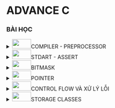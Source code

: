  # ADVANCE C
 
### BÀI HỌC 
<details>
<summary><img src="https://cdn.jsdelivr.net/gh/Readme-Workflows/Readme-Icons@main/icons/octicons/Release.svg" width="50" height="25">COMPILER - PREPROCESSOR</summary>

 **<img src="https://cdn.jsdelivr.net/gh/Readme-Workflows/Readme-Icons@main/icons/octicons/Wiki.svg" 
     width="50" 
     height="25" 
     style="filter: invert(24%) sepia(73%) saturate(1446%) hue-rotate(212deg) brightness(98%) contrast(94%);">Quy trình biên dịch**

_Tiền xử lý : loại bỏ các comment , xử lý include ,define , tạo file.i (intermediate)_
>gcc -E main.c -o main.i
    
 _Biên dịch : chuyển file.i sang file.s (assembly),phân tích cú pháp, kiểm tra lỗi_
>gcc -S main.i -O main.s.
    
 _Hợp ngữ :chuyển file.s sang file.o(mã máy)_
> gcc -c main.s -O main.o

_Liên kết : tạo file thực thi bằng cách kết hợp các file.o_
>gcc main.o -o main

- **<img src="https://cdn.jsdelivr.net/gh/Readme-Workflows/Readme-Icons@main/icons/octicons/Wiki.svg" 
     width="50" 
     height="25" 
     style="filter: invert(24%) sepia(73%) saturate(1446%) hue-rotate(212deg) brightness(98%) contrast(94%);">the preprocess** : chỉ thực hiện thay thế các macro chứ không thực hiện tính toán 
_include_
*define*
- Macro :
 *ifdef*
 *ifndef*
 *endif*
 
*<img src="https://cdn.jsdelivr.net/gh/Readme-Workflows/Readme-Icons@main/icons/octicons/RequestedChanges.svg" 
     width="50" 
     height="25" 
     style="filter: invert(76%) sepia(87%) saturate(461%) hue-rotate(139deg) brightness(104%) contrast(97%);">ví dụ 1 :ví dụ 1: viết 1 chương trình sử dụng define định nghĩa hàm nhân 2 giá trị với nhau với a=5+1; và b=6*
```c
#include<stdio.h>
#define mul(x,y) ((x)*(y))
int main()
{
     int a=5+1;
     int b=6;
     int KQ = mul(a,b)
     printf("kết quả nhân 2 giá trị :%d\n",KQ);
     return 0;
}
```
***<img src="https://cdn.jsdelivr.net/gh/Readme-Workflows/Readme-Icons@main/icons/octicons/Comment.svg" 
     width="50" 
     height="25" 
     style="filter: invert(41%) sepia(67%) saturate(463%) hue-rotate(72deg) brightness(97%) contrast(94%);">Ý nghĩa :học cách sử dụng define và lưu ý khi sử dụng 2 giá trị thì tối ưu hóa chúng bằng dấu ngoặc đơn từng giá trị tránh việc ưu tiên toán tử làm sai kết quả***

*<img src="https://cdn.jsdelivr.net/gh/Readme-Workflows/Readme-Icons@main/icons/octicons/RequestedChanges.svg" 
     width="50" 
     height="25" 
     style="filter: invert(76%) sepia(87%) saturate(461%) hue-rotate(139deg) brightness(104%) contrast(97%);">ví dụ: hãy viết 1 chương trình sử dụng #ifndef và giải thích tại sao sử dụng ?*
```c
#ifndef MY_HEADER_H  
#define MY_HEADER_H
#include <stdio.h>
void H(){
     printf("HELLO");
}
#endif
```
***<img src="https://cdn.jsdelivr.net/gh/Readme-Workflows/Readme-Icons@main/icons/octicons/Comment.svg" 
     width="50" 
     height="25" 
     style="filter: invert(41%) sepia(67%) saturate(463%) hue-rotate(72deg) brightness(97%) contrast(94%);">ý nghĩa: học cách sử dụng ifndef : kiểm tra file.h đã được định nghĩa hay chưa ? nếu đã được định nghĩa thì không run đoạn chương trình phía dưới , nếu chưa định nghĩa thì run bình thường , phương pháp này có thể sử dụng để tránh trùng lặp hàm thư viện hoặc là việc định nghĩa file.h quá 1 lần***

**<img src="https://cdn.jsdelivr.net/gh/Readme-Workflows/Readme-Icons@main/icons/octicons/Wiki.svg" 
     width="50" 
     height="25" 
     style="filter: invert(24%) sepia(73%) saturate(1446%) hue-rotate(212deg) brightness(98%) contrast(94%);">Toán tử tiền xử lý**
- Toán tử tiếp tục "\\" : toán tử này cho phép bạn viết tiếp macro cho nhiều dòng 
_<img src="https://cdn.jsdelivr.net/gh/Readme-Workflows/Readme-Icons@main/icons/octicons/RequestedChanges.svg" 
     width="50" 
     height="25" 
     style="filter: invert(76%) sepia(87%) saturate(461%) hue-rotate(139deg) brightness(104%) contrast(97%);">ví dụ_
```c
#define macro_R(a , b)\
printf("giá trị a=%d",a);\
printf("chia 2 giá trị=%f",a/b);\
while(0)\
```
- Toán tử stringize "#":toán tử này cho phép chuyển đổi các tham số thành chuỗi 
_ví dụ_
```c
#define in(x) printf(#x "= %d",x); // #x đã chuyển thành chuỗi dù nằm ngoài nháy kép
int a =6;
in(a);
```
>kết quả : a=6

- Toán tử token pasting "##" : toán tử nối 2 token lại với nhau 
_ví dụ_
```c
#define ME (X,Y) X##Y

int ME (HELLO,WORD) =5;
```
>KẾT QUẢ : HELLOWORD =5;

***<img src="https://cdn.jsdelivr.net/gh/Readme-Workflows/Readme-Icons@main/icons/octicons/Discussions.svg" 
     width="50" 
     height="25" 
     style="filter: invert(20%) sepia(80%) saturate(500%) hue-rotate(30deg) brightness(80%) contrast(60%);">Câu hỏi :Sự khác biệt giữa #include <file.h> và #include "file.h" là gì ?***
_#include <file.h> chỉ định tiền xử lý tìm kiếm file trong thư mục include của hệ thống_
_#include "file.h" chỉ định tiền xử lý tìm kiếm trong file thư mục hiện tại trước, nếu không tìm thấy mới tìm trong hệ thống_

</details>


<details>
<summary><img src="https://cdn.jsdelivr.net/gh/Readme-Workflows/Readme-Icons@main/icons/octicons/Release.svg" width="50" height="25">STDART - ASSERT</summary>

 STDART - ASSERT
- STDART là một thư viện có các hàm điển hình như printf và scanf
 **<img src="https://cdn.jsdelivr.net/gh/Readme-Workflows/Readme-Icons@main/icons/octicons/Wiki.svg" 
     width="50" 
     height="25" 
     style="filter: invert(24%) sepia(73%) saturate(1446%) hue-rotate(212deg) brightness(98%) contrast(94%);">cơ chế** 

| tên hàm      | giải thích       
|-------------|-------------|
| va_list   | tạo biến   | 
| va_start   | khởi tạo liên kết với va_list với các tham số cố định : va_start(ap , format);   |
|va_arg|truy vấn tham số , phải chỉ định kiểu dữ liệu|
|va_end| dọn dẹp, giải phóng tài nguyên| 

*<img src="https://cdn.jsdelivr.net/gh/Readme-Workflows/Readme-Icons@main/icons/octicons/RequestedChanges.svg" 
     width="50" 
     height="25" 
     style="filter: invert(76%) sepia(87%) saturate(461%) hue-rotate(139deg) brightness(104%) contrast(97%);">ví dụ: viết hàm tính tổng cho số nguyên*
```c
#include<stdio.h>
#include<stdarg.h>
int tong(int dem,...){
     int total=0;
     va_list ap;
     va_start (ap,dem);
     for( int i=0;i<=dem;i++){
          total+=va_arg(ap,int);
     }
     va_end(ap);
     return total;
}
int main(){
     printf("tổng các số sau %d\n",tong(5,6,4));
     return 0;
}
```
-**<img src="https://cdn.jsdelivr.net/gh/Readme-Workflows/Readme-Icons@main/icons/octicons/Wiki.svg" 
     width="50" 
     height="25" 
     style="filter: invert(24%) sepia(73%) saturate(1446%) hue-rotate(212deg) brightness(98%) contrast(94%);">Assert**
- Dùng để kiểm tra điều kiện phải xảy ra trong quá trình run , nếu đúng điều kiện thì chương trình tiếp tục run , nếu sai thì chương trình sẽ :
  - In ra thông báo lỗi chi tiết (tên file , số dòng , biểu thức)
  - Gọi hàm abort() để KẾT THÚC chương trình 
_<img src="https://cdn.jsdelivr.net/gh/Readme-Workflows/Readme-Icons@main/icons/octicons/RequestedChanges.svg" 
     width="50" 
     height="25" 
     style="filter: invert(76%) sepia(87%) saturate(461%) hue-rotate(139deg) brightness(104%) contrast(97%);">ví dụ:viết 1 chương trình sử dụng assert_
```c
#include<assert.h>
void chia(int a , int b){
     assert(b!=0); // vì b là mẫu nên phải khác 0
     printf("%d\n",a/b);
}
```
_**<img src="https://cdn.jsdelivr.net/gh/Readme-Workflows/Readme-Icons@main/icons/octicons/Repository.svg" 
     width="50" 
     height="25" 
     style="filter: invert(12%) sepia(92%) saturate(6282%) hue-rotate(12deg) brightness(101%) contrast(117%);">Nguyên tắc vàng** để sử dụng assert: chỉ dùng để kiểm tra điều kiện tuyệt đối : tuyệt đối không bao giờ vi phạm hoặc tuyệt đối sẽ phải xuất hiện_
**<img src="https://cdn.jsdelivr.net/gh/Readme-Workflows/Readme-Icons@main/icons/octicons/Comment.svg" 
     width="50" 
     height="25" 
     style="filter: invert(41%) sepia(67%) saturate(463%) hue-rotate(72deg) brightness(97%) contrast(94%);">lưu ý: nếu chúng ta bổ sung hàm "#define:NDEBUG" thì tất cả các assert sẽ bị tắt , tuy nhiên phải define NDEBUG TRƯỚC khai báo thư viện _assert.h_**
</details>


<details>
<summary><img src="https://cdn.jsdelivr.net/gh/Readme-Workflows/Readme-Icons@main/icons/octicons/Release.svg" width="50" height="25">BITMASK </summary>
 BITMASK 
 **<img src="https://cdn.jsdelivr.net/gh/Readme-Workflows/Readme-Icons@main/icons/octicons/Wiki.svg" 
     width="50" 
     height="25" 
     style="filter: invert(24%) sepia(73%) saturate(1446%) hue-rotate(212deg) brightness(98%) contrast(94%);">Bitwise operators**

 | Toán tử      | ý nghĩa       | ứng dụng       |
|-------------|-------------|-------------|
| &   | AND   | check bit và clear bit   |
|    | OR   | set bit   |
|~|NOT|toggle bit |
|<<|dịch trái   |nhân 2^n|
|>>|dịch phải |chia 2^n|

- bitmask là kĩ thuật sử dụng các biến riêng lẻ để biểu thị cho một trạng thái : 1 - bật , 0 - tắt
**<img src="https://cdn.jsdelivr.net/gh/Readme-Workflows/Readme-Icons@main/icons/octicons/Wiki.svg" 
     width="50" 
     height="25" 
     style="filter: invert(24%) sepia(73%) saturate(1446%) hue-rotate(212deg) brightness(98%) contrast(94%);">Các phép toán bitmask** 

| PHÉP TOÁN      | PHƯƠNG HƯỚNG HOẠT ĐỘNG       | 
|-------------|-------------|
| set bit  | sử dụng toán tử OR  | 
| clear bit   |sử dụng toán tử đảo ~ và AND (lưu ý đảo xảy ra trước and)   | 
|toggle bit|sử dụng toán tử ^|
|check bit|sử dụng toán tử AND "&"|

_<img src="https://cdn.jsdelivr.net/gh/Readme-Workflows/Readme-Icons@main/icons/octicons/RequestedChanges.svg" 
     width="50" 
     height="25" 
     style="filter: invert(76%) sepia(87%) saturate(461%) hue-rotate(139deg) brightness(104%) contrast(97%);">ví dụ: Hãy xây dựng hệ thống quản lý quyền truy cập của người dùng bằng cách sử dụng kỹ thuật bitmask. Mỗi quyền sẽ được biểu diễn bằng một bit trong số nguyên. Hệ thống phải hỗ trợ các thao tác sau:**thêm quyền , xóa quyền , kiểm tra quyền , hiển thị quyền**_
_gợi ý : ta cần định nghĩa 4 quyền bằng một bit trong số nguyên thêm quyền ta sử dụng toán set bit , xóa quyền ta sử dụng clear bit , kiểm tra quyền ta sử dụng check bit và hiển thị quyền đã có thì ta dựa trên check bit và xuất ra quyền đã có ở check bit_
```c
>#include <stdio.h>
#include <stdint.h>
#define READ  (1 << 0)
#define WRITE  (1 << 1)
#define SPEAK  (1 << 2)
#define LISTEN  (1 << 3)
 void add_per(uint32_t *per,uint32_t perm){
     *per |=perm;
 }
void clear_per(uint32_t *per,uint32_t perm){
     *per &=~perm;
 }
void check_per(uint32_t *per,uint32_t perm){
     return (per &perm)=perm;
 }
void display_per(uint32_t per);{
     printf("Quyền hiện có ");
     if(check_per(per, READ)) printf("READ");
     if(check_per(per, WRITE)) printf("WRITE");
     if(check_per(per, SPEAK)) printf("SPEAK");
     if(check_per(per, LISTEN)) printf("LISTEN");
     printf("\n");
}
int main(){
     uint32_t user_permission=0;
     add_per(&user_permission,READ | SPEAK);
     display_per(user_permission);
     clear_per(&user_permission, SPEAK)
     display_per(user_permission);
}
```
**<img src="https://cdn.jsdelivr.net/gh/Readme-Workflows/Readme-Icons@main/icons/octicons/Wiki.svg" 
     width="50" 
     height="25" 
     style="filter: invert(24%) sepia(73%) saturate(1446%) hue-rotate(212deg) brightness(98%) contrast(94%);">KĨ THUẬT BITMASK ĐỘNG**
- Bitmask động cho phép tạo mặt nạ bit theo vị trí linh hoạt bất kì .Đây là kĩ thuật THUỘC LÒNG
```c
#define BIT_MASK(start ,end) ((~0U<< (start))&(~0U>>(31-(end))))
```
>"~0U" : tạo 32 bit toàn là 1 (0xFFFFFFFF)
"<< (start)" : xóa các bit từ 0- start -1
 ">>(31 -end)" : xóa các bit từ end+1 đến 31
AND 2 kết quả : giữ lại bit từ start đến end

_ví dụ_
```c
BIT_MASK(2,4);
//kết quả sẽ bằng :0b011100 giữ lại số 1 tại vị trí từ 2-4
```
_<img src="https://cdn.jsdelivr.net/gh/Readme-Workflows/Readme-Icons@main/icons/octicons/RequestedChanges.svg" 
     width="50" 
     height="25" 
     style="filter: invert(76%) sepia(87%) saturate(461%) hue-rotate(139deg) brightness(104%) contrast(97%);">ví dụ : hệ thống quản lý GPIO động_
_YÊU CẦU : điều khiển 32 GPIO , SET CLEAR nhiều chân cùng lúc , toggle dải chân bất kì_
```c
typedef struct {
    volatile uint32_t *port ;
} GPIO_typeDef;
void gpio_set(GPIO_typeDef *gpio, int start , int end){
    uint32_t mask = BIT_MASK(start ,end)
    *gpio->port |=mask;
}
```
**<img src="https://cdn.jsdelivr.net/gh/Readme-Workflows/Readme-Icons@main/icons/octicons/Wiki.svg" 
     width="50" 
     height="25" 
     style="filter: invert(24%) sepia(73%) saturate(1446%) hue-rotate(212deg) brightness(98%) contrast(94%);">BIT FIELDS**
- Là 1 kĩ thuật giúp tiết kiêm bộ nhớ 
_cú pháp_
```c
struct hall{
    int tem :5;
    float hum :3;
}
```
>tổng là 8 bit thay vì nếu không khai báo số lượng bit thì sẽ là 16 bit chia đều cho 2 biến 

<details>
<summary><img src="https://cdn.jsdelivr.net/gh/Readme-Workflows/Readme-Icons@main/icons/octicons/Discussions.svg" 
     width="50" 
     height="25" 
     style="filter: invert(20%) sepia(80%) saturate(500%) hue-rotate(30deg) brightness(80%) contrast(60%);">Phân tích mã nguồn slide 14</summary>

**BÀI TẬP: Phân tích mã nguồn sau (slide 14 HALA)**
```c
#include <stdio.h>
#include <stdint.h>
#define COLOR_RED 0	
#define COLOR_BLUE 1
#define COLOR_BLACK 2
#define COLOR_WHITE 3
#define POWER_100HP 0
#define POWER_150HP 1
#define POWER_200HP 2
#define ENGINE_1_5L 0
#define ENGINE_2_0L 1
```
_định nghĩa màu , công suất , động cơ bằng define_
```c
typedef uint8_t CarColor;
typedef uint8_t CarPower;
typedef uint8_t CarEngine;
```
_sử dụng typedef uint8_t để định nghĩa các biến , nguyên nhân sử dụng typedef để dễ dàng thay đổi kiểu dữ liệu trong tương lai , nếu cần thay đổi kiểu dữ liệu uint8_t sang kiểu khác , chỉ cần sửa nơi định nghĩa typedef là được_

```c
#define SUNROOF_MASK 1 << 0     // 0001
#define PREMIUM_AUDIO_MASK 1 << 1 // 0010
#define SPORTS_PACKAGE_MASK 1 << 2 // 0100
// Thêm các bit masks khác tùy thuộc vào tùy chọn
```
_sử dụng Macro define để định nghĩa bit cho các biến_
```c
typedef struct {
    uint8_t additionalOptions : 3; // 3 bits cho các tùy chọn bổ sung
    CarColor color : 2;
    CarPower power : 2;
    CarEngine engine : 1;
    } CarOptions;
```
_mục đích sử dụng struct là tạo kiểu dữ liệu tùy chỉnh_
_carColor là lưu trữ màu với 2 bit ( phạm vi lưu trữ là 4 màu : 0-3(2^2-1)) đã được định nghĩa ở trên_
_carPower, carEngine cũng tương tự vậy_
```c
void configureCar(CarOptions *car, CarColor color, CarPower power, CarEngine engine, uint8_t options) {
    car->color = color;
    car->power = power;
    car->engine = engine;
    car->additionalOptions = options;
}
```
_hàm này để gán các giá trị màu , công suất, động cơ , gán các tùy chọn bổ sung_
_riêng đối với biến car thì sử dụng con trỏ để lấy giá trị gốc nếu có thay đổi thì thay đổi từ giá trị gốc chứ không phải giá trị sao chép_
```c
void setOption(CarOptions *car, uint8_t optionMask) {
    car->additionalOptions |= optionMask;
}
```
_sử dụng thêm chức năng bằng lệnh OR giống các phép toán trong bitmask_
```c
void unsetOption(CarOptions *car, uint8_t optionMask) {
    car->additionalOptions &= ~optionMask;
}
```
_sử dụng xóa chức năng bằng lệnh đảo ~ và AND trong bitmask_
```c
void displayCarOptions(const CarOptions car) {
    const char *colors[] = {"Red", "Blue", "Black", "White"};
    const char *powers[] = {"100HP", "150HP", "200HP"};
    const char *engines[] = {"1.5L", "2.0L"};

    printf("Car Configuration: \n");
    printf("Color: %s\n", colors[car.color]);
    printf("Power: %s\n", powers[car.power]);
    printf("Engine: %s\n", engines[car.engine]);
    printf("Sunroof: %s\n", (car.additionalOptions & SUNROOF_MASK) ? "Yes" : "No");
    printf("Premium Audio: %s\n", (car.additionalOptions & PREMIUM_AUDIO_MASK) ? "Yes" : "No");
    printf("Sports Package: %s\n", (car.additionalOptions & SPORTS_PACKAGE_MASK) ? "Yes" : "No");}
```
_hàm này dùng để hiển thị những giá trị đã setup trước đó : màu , công suất , động cơ ... , có cả hiển thị thêm tùy chọn chức năng_
```c
int main() {
    CarOptions myCar;_
    configureCar(&myCar, COLOR_BLACK, POWER_150HP, ENGINE_2_0L, 0); 
```	
 _đặt tên cho struct và cấu hình cho car theo các biến đã khai báo của hàm configureCar_

```c
    setOption(&myCar, SUNROOF_MASK);
    setOption(&myCar, PREMIUM_AUDIO_MASK);
_ set thêm 2 chức năng là sunroof và audio_
>displayCarOptions(myCar);
```
_hiển thị chức năng đã set_
```c
   unsetOption(&myCar, PREMIUM_AUDIO_MASK); 
    displayCarOptions(myCar);
```
_clear chức năng audio vừa set và hiển thị_
```c
    printf("size of my car: %d\n", sizeof(CarOptions));
```
_in ra kích cỡ của mycar dựa trên sizeof()_
```c
    return 0;
}
```
</details>

</details>

<details>
<summary><img src="https://cdn.jsdelivr.net/gh/Readme-Workflows/Readme-Icons@main/icons/octicons/Release.svg" width="50" height="25">POINTER</summary>

 <img src="https://cdn.jsdelivr.net/gh/Readme-Workflows/Readme-Icons@main/icons/octicons/Wiki.svg" 
     width="50" 
     height="25" 
     style="filter: invert(24%) sepia(73%) saturate(1446%) hue-rotate(212deg) brightness(98%) contrast(94%);"> POINTER 
 - Con trỏ là một biến dùng để lưu địa chỉ của biến khác , nghĩa là biến thông thường chứa giá trị thì con trỏ chứa địa chỉ bộ nhớ (nơi mà giá trị được lưu trữ )  
 __Khai báo con trỏ__
 >kieu_du_lieu *ten_con_tro;
 
 *<img src="https://cdn.jsdelivr.net/gh/Readme-Workflows/Readme-Icons@main/icons/octicons/RequestedChanges.svg" 
     width="50" 
     height="25" 
     style="filter: invert(76%) sepia(87%) saturate(461%) hue-rotate(139deg) brightness(104%) contrast(97%);">ví dụ :*
 ```c
 int *ptr;
 int *a;
 ```
 **Kiểu dữ liệu con trỏ cũng thể hiện kiểu dữ liệu mà biến nó trỏ đến theo nguyên tắc đồng kiểu dữ liệu**

 **Gán địa chỉ cho con trỏ**
 - Mỗi biến đều có 1 giá trị và 1 địa chỉ , để truy cập địa chỉ biến trong C ta sử dụng toán tử ***&***
 _ví dụ:_
 ```c
 int so =5;
 int *contro;
 contro = & so;
 ```
 >bây giờ kết quả là biến _contro_ đang nắm giữ địa chỉ của biến _so_

 **Truy xuất giá trị thông qua con trỏ**
- Khác với truy cập địa chỉ con trỏ sử dụng toán tử __&__ thì truy xuất giá trị sử dụng toán tử __*__ (được gọi là tham trị).
 __*__ ***:toán tử này truy xuất giá trị của địa chỉ mà con trỏ đang trỏ đến*** 
*<img src="https://cdn.jsdelivr.net/gh/Readme-Workflows/Readme-Icons@main/icons/octicons/RequestedChanges.svg" 
     width="50" 
     height="25" 
     style="filter: invert(76%) sepia(87%) saturate(461%) hue-rotate(139deg) brightness(104%) contrast(97%);">ví dụ:*
```c
int number =4;
int *ptr =&number;
printf("giá trị của number=%d",number);
printf("địa chỉ của number=%d",&number);
printf("giá trị của ptr=%d",ptr); 
//giá trị của ptr là địa chỉ của number
printf("giá trị của con trỏ ptr(giá trị tại địa chỉ mà ptr trỏ đến)=%d",*ptr);
```
**<img src="https://cdn.jsdelivr.net/gh/Readme-Workflows/Readme-Icons@main/icons/octicons/Repository.svg" 
     width="50" 
     height="25" 
     style="filter: invert(12%) sepia(92%) saturate(6282%) hue-rotate(12deg) brightness(101%) contrast(117%);">Sau đây là bảng tổng kết nội dung**
| Đặc điểm      | Khai báo con trỏ       | Gán địa chỉ con trỏ       | Truy xuất con trỏ |
|-------------|-------------|-------------|--------|
| Cú pháp   | Kieu_du_lieu *Ten_con_tro   | Ten_con_tro =&Ten_bien   | *Ten_con_tro       |
| Mục đích  | Khai báo một biến đặc biệt có khả năng lưu trữ địa chỉ biến khác   | lập mối quan hệ : gán địa chỉ của 1 biến vào con trỏ     | Truy cập giá trị tại địa chỉ mà con trỏ đang trỏ đến        |
|Gía trị trả về | Không có | địa chỉ bộ nhớ | giá trị tại địa chỉ bộ nhớ 
 
**<img src="https://cdn.jsdelivr.net/gh/Readme-Workflows/Readme-Icons@main/icons/octicons/Wiki.svg" 
     width="50" 
     height="25" 
     style="filter: invert(24%) sepia(73%) saturate(1446%) hue-rotate(212deg) brightness(98%) contrast(94%);"> Kích thước con trỏ**
_<img src="https://cdn.jsdelivr.net/gh/Readme-Workflows/Readme-Icons@main/icons/octicons/RequestedChanges.svg" 
     width="50" 
     height="25" 
     style="filter: invert(76%) sepia(87%) saturate(461%) hue-rotate(139deg) brightness(104%) contrast(97%);">ví dụ_:
```c
char *out;
float *put;
int *ar;
```
*<img src="https://cdn.jsdelivr.net/gh/Readme-Workflows/Readme-Icons@main/icons/octicons/Discussions.svg" 
     width="50" 
     height="25" 
     style="filter: invert(20%) sepia(80%) saturate(500%) hue-rotate(30deg) brightness(80%) contrast(60%);">Câu hỏi :Kích thước các con trỏ trên có giống nhau không?*
>Tất cả các con trỏ đều có cùng 1 kích thước , KHÔNG PHỤ THUỘC VÀO KIỂU DỮ LIỆU MÀ CHÚNG TRỎ ĐẾN MÀ PHỤ THUỘC VÀO KIẾN TRÚC HỆ THỐNG (STM32, ESP32...)

*Nguyên nhân :con trỏ lưu trữ địa chỉ mà địa chỉ bộ nhớ trên 1 hệ thống có kích thước cố định (hệ thống 64 bit :8 byte ...)*
___Hiểu lầm : Nhiều người hiểu rằng (*int) lớn hơn (*char) .Điều này hoàn toàn sai : con trỏ lưu trữ địa chỉ nên kích thước của nó hoàn toàn không liên quan đến___
 
 **<img src="https://cdn.jsdelivr.net/gh/Readme-Workflows/Readme-Icons@main/icons/octicons/Wiki.svg" 
     width="50" 
     height="25" 
     style="filter: invert(24%) sepia(73%) saturate(1446%) hue-rotate(212deg) brightness(98%) contrast(94%);">Con trỏ void**
 - Định nghĩa : void pointer là một loại con trỏ có thể trỏ đến dữ liệu của bất kì kiểu nào 
 _<img src="https://cdn.jsdelivr.net/gh/Readme-Workflows/Readme-Icons@main/icons/octicons/RequestedChanges.svg" 
     width="50" 
     height="25" 
     style="filter: invert(76%) sepia(87%) saturate(461%) hue-rotate(139deg) brightness(104%) contrast(97%);">ví dụ_
 ```c
 void *ptr;
 ```
> Con trỏ void không liên kết bất kì kiểu dữ liệu cụ thể nào , do đó nó có thể giữ địa chỉ của bất kì kiểu dữ liệu nào 
 
_ví dụ_
```c
#include<stdio.h>
int main(){
    int a=10;
    float b=11;
    void *ptr;// khai báo con trỏ void 
    // sử dụng con trỏ void trỏ đến kiểu int 
    ptr =&a;
    printf("Địa chỉ biến a :%p\n",ptr);
    // sử dụng con trỏ đến kiểu float
    ptr = &b;
     printf("Địa chỉ biến a :%p\n",ptr);
}
```
__Hạn chế của void pointer__
- Con trỏ void không thể truy cập trự tiếp giải tham chiếu bằng toán tử * (Nguyên nhân trình biên dịch không biết phải đọc bao nhiêu byte để thực hiện giải tham chiếu )
- Để truy cập giá trị , phải ép kiểu 
```c
void *ptr =&a;
int value =*(int*)ptr; 
// chúng ta phải ép kiểu (int*) , sử dụng tham chiếu * =*(int*)
```
***Sử dụng con trỏ void khi cần viết 1 hàm hoặc 1 cấu trúc có thể sẽ làm việc với nhiều kiểu dữ liệu , lưu ý luôn ghi nhớ kiểu dữ liệu gốc***

**<img src="https://cdn.jsdelivr.net/gh/Readme-Workflows/Readme-Icons@main/icons/octicons/Wiki.svg" 
     width="50" 
     height="25" 
     style="filter: invert(24%) sepia(73%) saturate(1446%) hue-rotate(212deg) brightness(98%) contrast(94%);">FUNCTION POINTER**
- Mỗi hàm đều sẽ tồn tại trong bộ nhớ tại một địa chỉ nhất định 
- Con trỏ hàm (Function pointer) là một biến đặc biệt dùng để lưu trữ địa chỉ của một hàm
__cú pháp và cách khai báo__
>kieu_tra_ve (*ten_con_tro)(ds_tham_so);

**chú ý : dấu ngoặc đơn (*ten_con_tro) là bắt buộc**
```c
int (*ptr)(int , int);
void (*gtr)(char*);
```
__Gán địa chỉ cho hàm__
- Sau khi khai báo chúng ta cần gán địa chỉ : có 2 cách gán địa chỉ
>cách 1:con_tro =&ten_ham;
>cách 2:contro =ten_ham ;

**<img src="https://cdn.jsdelivr.net/gh/Readme-Workflows/Readme-Icons@main/icons/octicons/Comment.svg" 
     width="50" 
     height="25" 
     style="filter: invert(41%) sepia(67%) saturate(463%) hue-rotate(72deg) brightness(97%) contrast(94%);">CẢ HAI CÁCH ĐỀU CHO KẾT QUẢ GIỐNG NHAU**
_<img src="https://cdn.jsdelivr.net/gh/Readme-Workflows/Readme-Icons@main/icons/octicons/RequestedChanges.svg" 
     width="50" 
     height="25" 
     style="filter: invert(76%) sepia(87%) saturate(461%) hue-rotate(139deg) brightness(104%) contrast(97%);">ví dụ_
```c
#include <stdio.h>
int sub (int a , int b){
    return a-b;
}
int main (){
    int (*op)(int int);
    op=&sub;
    printf("kết quả %d\n ",op(4,3));// đáp án =1
    op=sub;
    printf("kết quả %d\n ",op(4,3));// đáp án =1
}
```
**Gọi hàm thông qua con trỏ hàm**
>(*con_tro_ham)(doi_so): cách 1
(con_tro_ham)(doi_so) : cách 2

***<img src="https://cdn.jsdelivr.net/gh/Readme-Workflows/Readme-Icons@main/icons/octicons/Repository.svg" 
     width="50" 
     height="25" 
     style="filter: invert(12%) sepia(92%) saturate(6282%) hue-rotate(12deg) brightness(101%) contrast(117%);">Bảng tổng hợp con trỏ hàm***
| Khai báo con trỏ hàm     | Gán địa chỉ       | Gọi hàm thông qua con trỏ       |
|-------------|-------------|-------------|
|  kieu_tra_ve (*ten_con_tro)(ds_tham_so);  | con_tro =&ten_ham; hoặc contro =ten_ham ;   | (*con_tro_ham)(doi_so) hoặc (con_tro_ham)(doi_so)    |

**<img src="https://cdn.jsdelivr.net/gh/Readme-Workflows/Readme-Icons@main/icons/octicons/Wiki.svg" 
     width="50" 
     height="25" 
     style="filter: invert(24%) sepia(73%) saturate(1446%) hue-rotate(212deg) brightness(98%) contrast(94%);">POINTER NULL**
- Con trỏ null là con trỏ không trỏ đến bất kì địa chỉ hợp lệ nào 
```c
int *ptr = NULL;
```
***<img src="https://cdn.jsdelivr.net/gh/Readme-Workflows/Readme-Icons@main/icons/octicons/Discussions.svg" 
     width="50" 
     height="25" 
     style="filter: invert(20%) sepia(80%) saturate(500%) hue-rotate(30deg) brightness(80%) contrast(60%);">Tại sao lại sử dụng con trỏ NULL?***
- Phòng tránh truy cập vùng nhớ rác :con trỏ chưa khởi tạo chứa giá trị ngẫu nhiên , giá trị ngẫu nhiên này vô tình trỏ đến vùng nhớ nguy hiểm 
- Kiểm tra : dễ dàng phát hiện con trỏ chưa được gán giá trị hợp lệ 
_<img src="https://cdn.jsdelivr.net/gh/Readme-Workflows/Readme-Icons@main/icons/octicons/RequestedChanges.svg" 
     width="50" 
     height="25" 
     style="filter: invert(76%) sepia(87%) saturate(461%) hue-rotate(139deg) brightness(104%) contrast(97%);">ví dụ_
```c
#include <stdio.h>
int main (){
    int *ptr =NULL; // khởi tạo 1 con trỏ NULL
    if(ptr=NULL){
        printf("con trỏ chưa được khởi tạo\n");
    }
    int giatri=3;
    ptr=&giatri;
    return 0;
}
```
***<img src="https://cdn.jsdelivr.net/gh/Readme-Workflows/Readme-Icons@main/icons/octicons/Comment.svg" 
     width="50" 
     height="25" 
     style="filter: invert(41%) sepia(67%) saturate(463%) hue-rotate(72deg) brightness(97%) contrast(94%);">Lưu ý : đối với con trỏ NULL không thể tham trị con trỏ NULL***

**<img src="https://cdn.jsdelivr.net/gh/Readme-Workflows/Readme-Icons@main/icons/octicons/Wiki.svg" 
     width="50" 
     height="25" 
     style="filter: invert(24%) sepia(73%) saturate(1446%) hue-rotate(212deg) brightness(98%) contrast(94%);">POINTER TO POINTER**
_<img src="https://cdn.jsdelivr.net/gh/Readme-Workflows/Readme-Icons@main/icons/octicons/Discussions.svg" 
     width="50" 
     height="25" 
     style="filter: invert(20%) sepia(80%) saturate(500%) hue-rotate(30deg) brightness(80%) contrast(60%);">Tại sao cần đến con trỏ đến con trỏ?_
_Là khi bạn muốn thay đổi ĐỊA CHỈ mà một con trỏ đang trỏ đến từ bên trong con trỏ khác_
_<img src="https://cdn.jsdelivr.net/gh/Readme-Workflows/Readme-Icons@main/icons/octicons/RequestedChanges.svg" 
     width="50" 
     height="25" 
     style="filter: invert(76%) sepia(87%) saturate(461%) hue-rotate(139deg) brightness(104%) contrast(97%);">ví dụ_
```c
void change(int *ptr){
int value =20;
ptr=&value;   // giá trị ptr(địa chỉ biến a trong p) đang được gán là địa chỉ value
}
int main ()
{
    int a=10;
    int *p=&a;
    change(p);
    printf("%d",*p);//kết quả vẫn bằng 10
}
```
>value là biến toàn cục chỉ tồn tại trong phạm vi hàm => khi kết thúc hàm , địa chỉ value không còn hợp lệ 
>giải pháp : dùng con trỏ cấp 2 để thay đổi con trỏ gốc

**Khai báo**
```c
int **pptr;
```
_Minh họa_
_pptr có giá trị là địa chỉ của biến ptr_
_ptr có giá trị là địa chỉ biến value_
_value có giá trị là 20_
>nếu *pptr thì chỉ truy cập giá trị của biến ptr là địa chỉ biến value
nếu **pptr thì sẽ truy cập đến giá trị của value

_<img src="https://cdn.jsdelivr.net/gh/Readme-Workflows/Readme-Icons@main/icons/octicons/RequestedChanges.svg" 
     width="50" 
     height="25" 
     style="filter: invert(76%) sepia(87%) saturate(461%) hue-rotate(139deg) brightness(104%) contrast(97%);">ví dụ kinh điển:_
```c
#include <stdio.h>
void swap_pointer(int **a , int **b){
    //int **a(b) cho phép truy cập và sửa đổi địa chỉ mà ptr1 và ptr2 trỏ đến nghĩa là sửa đổi địa chỉ 0x1000 và 0x2000
    int *temp =*a;//a=&ptr1(giá trị của a là địa chỉ ptr1=0x3000), vậy *a =giá trị ptr1=0x1000(địa chỉ biến x)
    //temp=0x1000, vậy *temp =giá trị x =10;
    *a=*b;
    //b=&ptr2(0x4000) vậy *b=giá trị tại ptr2(0x2000)
    // a=0x2000; *a=20;
    *b=temp;//b=0x1000, vậy *b=10;
}
int main (){
    int x=10,y=20;
    int *ptr1=&x; // gán giá trị ptr1 là địa chỉ biến x
    //ví dụ: địa chỉ x =0x1000 , ptr1=0x1000 , địa chỉ ptr1=0x3000
    int *ptr2=&y; // gán giá trị ptr2 là địa chỉ biến y
    // ví dụ : địa chỉ y=0x2000 , ptr2=0x2000 , địa chỉ ptr2=0x4000
    printf("Trước swap:\n");
    printf("ptr1 → %d\n", *ptr1); // 10
    printf("ptr2 → %d\n", *ptr2); // 20
    swap_pointers(&ptr1, &ptr2);
    // truyền đại chỉ biến ptr1=0x3000, và ptr2=0x4000 
    // tại thời điểm này, không truyền giá trị của ptr1 và ptr2 vì chúng ta cần thay đổi địa chỉ 2 con trỏ 
    printf("Sau swap:\n");
    printf("ptr1 → %d\n", *ptr1); // 20
    printf("ptr2 → %d\n", *ptr2); // 10

    return 0;
}
```
| Bước       | code       | giải thích     |
|-------------|-------------|-------------|
| 1  | int *temp = *a;  | *a là giá trị tại 0x3000 (0x1000) → temp = 0x1000 (trỏ đến x)  |
| 2   | *a = *b;   | *b là giá trị tại 0x4000 (0x2000) → Gán *a = 0x2000 (ptr1 trỏ đến y)   |
|3|*b = temp;|temp = 0x1000 → Gán *b = 0x1000 (ptr2 trỏ đến x)|

**<img src="https://cdn.jsdelivr.net/gh/Readme-Workflows/Readme-Icons@main/icons/octicons/Wiki.svg" 
     width="50" 
     height="25" 
     style="filter: invert(24%) sepia(73%) saturate(1446%) hue-rotate(212deg) brightness(98%) contrast(94%);">CONST POINTER**
_Phân loại con trỏ hằng_

| Loại       | Thay đổi địa chỉ        | Thay đổi giá trị       | Khởi tạo bắt buộc |
|-------------|-------------|-------------|------|
| Con trỏ thường     |    :white_check_mark:| :white_check_mark:|:x:|
| Con trỏ hằng   |:white_check_mark:|:x:|:x:|
| Hằng con trỏ   | :x:  | :white_check_mark:  |:white_check_mark:|
|Hằng con trỏ đến hằng |:x:|:x:|:white_check_mark:|


**<img src="https://cdn.jsdelivr.net/gh/Readme-Workflows/Readme-Icons@main/icons/octicons/Wiki.svg" 
     width="50" 
     height="25" 
     style="filter: invert(24%) sepia(73%) saturate(1446%) hue-rotate(212deg) brightness(98%) contrast(94%);">Con trỏ hằng**
_Mục đích:cho phép trỏ đến vùng nhớ nhưng KHÔNG thay đổi giá trị_
_cú pháp_
>const kieu_du_lieu *bien_con_tro;

```c
const int *ptr;
```
_<img src="https://cdn.jsdelivr.net/gh/Readme-Workflows/Readme-Icons@main/icons/octicons/RequestedChanges.svg" 
     width="50" 
     height="25" 
     style="filter: invert(76%) sepia(87%) saturate(461%) hue-rotate(139deg) brightness(104%) contrast(97%);">ví dụ_
```c
int main(){
    int value =10;
    const int *ptr =&value;
    *ptr=30;// LỖI: không thể thay đổi được giá trị của ptr
    value =30;// Hợp lệ vì chúng ta thay đổi trực tiếp trên biến value không thông qua con trỏ
    ptr=&new;// Hợp lệ vì thay đổi địa chỉ 
}
```
_Bài học : dùng khi cần đảm bảo tính toàn vẹn của giá trị_
**<img src="https://cdn.jsdelivr.net/gh/Readme-Workflows/Readme-Icons@main/icons/octicons/Wiki.svg" 
     width="50" 
     height="25" 
     style="filter: invert(24%) sepia(73%) saturate(1446%) hue-rotate(212deg) brightness(98%) contrast(94%);">Hằng con trỏ**
_Mục đích : cố định địa chỉ nhưng cho phép thay đổi giá trị_
>kieu_du_lieu *const bien_con tro =&ten_bien ;

***Lưu ý : phải khởi tạo ngay khi khai báo***

```c
int *const ptr=&near;
```
_<img src="https://cdn.jsdelivr.net/gh/Readme-Workflows/Readme-Icons@main/icons/octicons/RequestedChanges.svg" 
     width="50" 
     height="25" 
     style="filter: invert(76%) sepia(87%) saturate(461%) hue-rotate(139deg) brightness(104%) contrast(97%);">ví dụ_
```c
int main(){
    int x=5 , y=10;
    int *const ptr =&x
    *ptr =7; // Hợp lệ : thay đổi được giá trị 
    ptr=&y; // Lỗi : không thể thay đổi giá trị 
    return 0;
}
```
**<img src="https://cdn.jsdelivr.net/gh/Readme-Workflows/Readme-Icons@main/icons/octicons/Wiki.svg" 
     width="50" 
     height="25" 
     style="filter: invert(24%) sepia(73%) saturate(1446%) hue-rotate(212deg) brightness(98%) contrast(94%);">Hằng con trỏ đến hằng**
_cú pháp_
>const kieu_du_lieu *const ten_con_tro =&ten_bien;

_Đặc điểm riêng: Không thay đổi được địa chỉ và cả giá trị_
**Kĩ thuật và thủ thuật**
_Quy tắc phân biệt_
__Đọc từ phải sang trái__
```c
const int *p1;
int const *p2;
int *const p3;
```
>int *p1 : con trỏ đến hằng (const)
const p3 hằng đến con trỏ (*p3)

> hằng là không đổi 
bên trái là địa chỉ - bên phải là giá trị // từ vỏ hộp(địa chỉ) vào trong hộp(giá trị) 
chữ hằng nằm bên nào thì bên đó không đổi , còn lại là đổi được 
</details>

<details>
<summary><img src="https://cdn.jsdelivr.net/gh/Readme-Workflows/Readme-Icons@main/icons/octicons/Release.svg" width="50" height="25">CONTROL FLOW VÀ XỬ LÝ LỖI</summary>

**CONTROL FLOW VÀ XỬ LÝ LỖI**
_Tổng quan về Control Flow_
Mặc định chương trình C thực hiện các câu lệnh từ trên xuống dưới .Như vậy , CPU làm từ hàm main , thực hiện lần lượt các câu lệnh và kết thúc tại điểm cuối hàm main
Tuy nhiên, trong thực tế , chúng ta cần các cơ chế :
- Thực thi một khối lệnh nhiều lần (vòng lặp : loops)
- Thực thi một khối lệnh chỉ khi thỏa mãn một điều kiện nào đó (branches)
- Nhảy đến 1 vị trí khác trong code (jumps)
- Xử lý tình huống lỗi và ngoại lệ (error handling)

**<img src="https://cdn.jsdelivr.net/gh/Readme-Workflows/Readme-Icons@main/icons/octicons/Wiki.svg" 
     width="50" 
     height="25" 
     style="filter: invert(24%) sepia(73%) saturate(1446%) hue-rotate(212deg) brightness(98%) contrast(94%);">Câu lệnh goto**
_Là câu lệnh cho phép chương trình nhảy vô điều kiện đến 1 vị trí được đánh dấu bởi một nhãn_
_cú pháp_
>goto labell;
//các dòng code này sẽ được bỏ qua 
label : statement;

_<img src="https://cdn.jsdelivr.net/gh/Readme-Workflows/Readme-Icons@main/icons/octicons/RequestedChanges.svg" 
     width="50" 
     height="25" 
     style="filter: invert(76%) sepia(87%) saturate(461%) hue-rotate(139deg) brightness(104%) contrast(97%);">ví dụ_
```c
#include <stdio.h>
int main (){
    int i=0;
    start_loop:
    printf("%d",i);
    i++;
    if(i<5)
    goto start_loop;
return 0;
}
```
**<img src="https://cdn.jsdelivr.net/gh/Readme-Workflows/Readme-Icons@main/icons/octicons/Wiki.svg" 
     width="50" 
     height="25" 
     style="filter: invert(24%) sepia(73%) saturate(1446%) hue-rotate(212deg) brightness(98%) contrast(94%);">Câu lệnh SETJMP và LONGJMP**
_Cơ chế hoạt động_
- SETJMP : lưu trữ trạng thái hiện tại vào biến jmb_buf
-LONGJMP : khôi phục trạng thái đã lưu , làm cho chương trình tiếp tục thực thi từ vị trí setjmp ban đầu 
```c
#include <setjmp.h>
jmp_buf env; // biến lưu trữ trạng thái 
int R =setjmp(env);// Lưu trữ trạng thái hiện tại 
void longjmp(jmp_buf env , int val); // khôi phục trạng thái 
```
_<img src="https://cdn.jsdelivr.net/gh/Readme-Workflows/Readme-Icons@main/icons/octicons/Comment.svg" 
     width="50" 
     height="25" 
     style="filter: invert(41%) sepia(67%) saturate(463%) hue-rotate(72deg) brightness(97%) contrast(94%);">Lưu ý : setjmp : đánh dấu vị trí có thể quay lại bằng longjmp_
_Kết quả trả về lần đầu tiên bằng 0 , trả về 1 giá trị khác cho lần tiếp theo_
_Longjmp : nhảy về vị trí hiện tại khi thực hiện setjmp và tiếp tục_
_<img src="https://cdn.jsdelivr.net/gh/Readme-Workflows/Readme-Icons@main/icons/octicons/RequestedChanges.svg" 
     width="50" 
     height="25" 
     style="filter: invert(76%) sepia(87%) saturate(461%) hue-rotate(139deg) brightness(104%) contrast(97%);">ví dụ_
```c
#include <stdio.h>
#include <setjmp.h>
jmp_buf env;// biến lưu trạng thái 
void chia_so(int a, int b){
    if(b==0){
        printf("Phát hiện lỗi chia 0\n");
        longjmp(env,1); // nhảy đến vị trí setjmp với giá trị 1 
    }
    printf("KQ %d\n", a/b);
}
int main(){
    int error = setjmp(env);// lập chốt kiểm tra lỗi 
    if(error==0){
        printf("Thực hiện phép chia \n");
    }
    else
    printf("ĐÃ XẢY RA LỖI");
}
```
**<img src="https://cdn.jsdelivr.net/gh/Readme-Workflows/Readme-Icons@main/icons/octicons/Wiki.svg" 
     width="50" 
     height="25" 
     style="filter: invert(24%) sepia(73%) saturate(1446%) hue-rotate(212deg) brightness(98%) contrast(94%);">Xử lý ngoại lệ**
- Khối TRY : là phạm vi thực thi có khả năng sinh lỗi , không được sử dụng đơn độc mà phải đi kèm với catch , throw
- Khối THROW : tạo đối tượng ngoại lệ chứa thông tin debug
- Khối CATCH: Bẫy lỗi thông minh 
<details>
<summary><img src="https://cdn.jsdelivr.net/gh/Readme-Workflows/Readme-Icons@main/icons/octicons/Discussions.svg" 
     width="50" 
     height="25" 
     style="filter: invert(20%) sepia(80%) saturate(500%) hue-rotate(30deg) brightness(80%) contrast(60%);">
BÀI TẬP SỐ 2</summary>

BÀI TẬP SỐ 2:
 Xử Lý Nhiều Loại Lỗi Trong Hệ Thống Phức Tạp Sử Dụng Macro TRY-CATCH
Mục Tiêu:
- Viết một chương trình trong ngôn ngữ C sử dụng các macro TRY, CATCH, và THROW để mô phỏng việc xử lý nhiều loại lỗi trong một hệ thống phức tạp.
Yêu Cầu:
- Định nghĩa các macro TRY, CATCH, và THROW giúp xử lý lỗi trong chương trình.
- Tạo các hàm giả lập các hoạt động khác nhau, mỗi hàm có khả năng "ném" ra một loại lỗi cụ thể sử dụng macro THROW.
- Trong hàm main, gọi các hàm này trong một khối TRY và xử lý các lỗi tương ứng trong các khối CATCH phù hợp.
- Các loại lỗi có thể bao gồm nhưng không giới hạn ở: lỗi đọc file, lỗi xử lý mạng, lỗi tính toán dữ liệu.
- In ra thông báo lỗi phù hợp khi một lỗi được bắt và xử lý.
Mô Tả Chi Tiết Hơn:
- Bạn cần viết ba hàm mô phỏng ba hoạt động khác nhau: readFile, networkOperation, và calculateData.
Mỗi hàm này sẽ sử dụng THROW để ném ra một loại lỗi cụ thể khi gặp sự cố.
- Trong main, sử dụng TRY để bao quanh việc gọi các hàm này và sử dụng các khối CATCH để xử lý từng loại lỗi riêng biệt.
Mỗi khối CATCH sẽ in ra một thông báo lỗi đặc trưng cho lỗi tương ứng.
- Đảm bảo chương trình kết thúc một cách an toàn, in ra thông báo kết thúc chương trình sau khi tất cả các lỗi đã được xử lý.
Cho một enum lưu các mã lỗi như sau: 
```C
enum ErrorCodes { NO_ERROR, FILE_ERROR, NETWORK_ERROR, CALCULATION_ERROR };
```
- Thông tin các hàm:
```c
void readFile() {
    printf("Đọc file...\n");
    THROW(FILE_ERROR, "Lỗi đọc file: File không tồn tại.");
}
void networkOperation() {
    // Bổ sung chương trình
}
void calculateData() {
   // Bổ sung chương trình
}
```
- Chương trình trong hàm main:
```c
TRY {
        readFile();
        networkOperation();
        calculateData();
    } CATCH(FILE_ERROR) {
        printf("%s\n", error_message);} // Bổ sung thêm nhiều CATCH
```
**GIẢI**
```C
#include<stdio.h>
#include<stdlid.h>
#include<setjmp.h>
enum ErrorCodes { 
    NO_ERROR, 
    FILE_ERROR, 
    NETWORK_ERROR, 
    CALCULATION_ERROR 
};// định nghĩa các mã lỗi 

typedef struct {
    int code; // mã lỗi
    const char* message; // thông báo lỗi 
}Error_Info;
jmp_buf env;// lưu trữ thông tin lỗi 
#define TRY if(Error_Info.code==0) // nếu setjmp=0 thực thi code trong TRY , và khác 0 nhảy đến CATCH
#define CATCH(error_code)\
else if(Error_Info.code == error_code)
#define THROW (code,message)\
Error_Info.code=code;\ // GÁN MÃ LỖI 
Error_Info.message=message;\ // GÁN THÔNG BÁO LỖI
longjmp(env,code)\ //
void readFile() {
    printf("Đang đọc file...\n");
    // Giả lập lỗi đọc file
    THROW(FILE_ERROR, "Lỗi đọc file: File không tồn tại hoặc bị khóa");
}

void networkOperation() {
    printf("Đang thực hiện kết nối mạng...\n");
    // Giả lập lỗi mạng
    THROW(NETWORK_ERROR, "Lỗi mạng: Không thể kết nối đến server");
}

void calculateData() {
    printf("Đang tính toán dữ liệu...\n");
    // Giả lập lỗi tính toán
    THROW(CALCULATION_ERROR, "Lỗi tính toán: Giá trị đầu vào không hợp lệ");
}
int main() {
Error_Info.code=setjmp(env);
    TRY {
        readFile();
        networkOperation();
        calculateData();
    }
    CATCH(FILE_ERROR) {
        fprintf(stderr, "[LỖI %d] %s\n", current_error.code, current_error.message);
    }
    CATCH(NETWORK_ERROR) {
        fprintf(stderr, "[LỖI %d] %s\n", current_error.code, current_error.message);
    }
    CATCH(CALCULATION_ERROR) {
        fprintf(stderr, "[LỖI %d] %s\n", current_error.code, current_error.message);
    }

    printf("\nKết thúc chương trình an toàn\n");
    return 0;
}
```
</details>

</details>
<details>
<summary><img src="https://cdn.jsdelivr.net/gh/Readme-Workflows/Readme-Icons@main/icons/octicons/Release.svg" width="50" height="25">STORAGE CLASSES</summary>


**<img src="https://cdn.jsdelivr.net/gh/Readme-Workflows/Readme-Icons@main/icons/octicons/Wiki.svg" 
     width="50" 
     height="25" 
     style="filter: invert(24%) sepia(73%) saturate(1446%) hue-rotate(212deg) brightness(98%) contrast(94%);"> EXTERN**

- Cho phép biến được KHAI BÁO Ở MỘT FILE nhưng có thể SỬ DỤNG Ở FILE KHÁC.Nó tạo ra tham chiếu đến biến tồn tại thay vì tạo ra một biến mới 
_Chú ý : Vì nó chỉ là một tham chiếu đến một biến đã được định nghĩa ở nơi khác nên KHÔNG CÓ BỘ NHỚ NÀO ĐƯỢC CẤP PHÁT_
_Liên kết các nội dung_
>gcc ten_file1.c ten_file2.c -o main 
nhập "./tenfile_canchay"
```C
//khai báo extern 
extern int bienToancuc;
//sử dụng biến extern 
void ham(){
    printf("%d",bienToancuc);
}
```
_Nguyên lý hoạt động:_
_Khi bạn làm việc với nhiều file.c trong dự án quá trình biên dịch sẽ diễn ra ở điểm quan trọng là : extern cho các trình liên kết biết rằng " biến này ở đâu đó trong các file , hãy tìm và liên kết "_
_<img src="https://cdn.jsdelivr.net/gh/Readme-Workflows/Readme-Icons@main/icons/octicons/RequestedChanges.svg" 
     width="50" 
     height="25" 
     style="filter: invert(76%) sepia(87%) saturate(461%) hue-rotate(139deg) brightness(104%) contrast(97%);">ví dụ_
**fileA.c(định nghĩa biến)**
```c
int same=10;
```
**fileB.c(sử dụng biến từ fileA.c)**
```c
#include<stdio.h>
extern int same;// đây là biến toàn cục nên để ngoài hàm main
int main (){
    printf("biến extern :%d",same);
}
```
**Lưu ý quan trọng: không được khởi tạo giá trị cho biến khi khai báo với extern**
```c
extern int a; // đúng: khai báo extern không khởi tạo giá trị 
extern int a =300; // sai :khai báo extern đã vi phạm khởi tạo giá trị
```
***<img src="https://cdn.jsdelivr.net/gh/Readme-Workflows/Readme-Icons@main/icons/octicons/Discussions.svg" 
     width="50" 
     height="25" 
     style="filter: invert(20%) sepia(80%) saturate(500%) hue-rotate(30deg) brightness(80%) contrast(60%);">Bài tập cá nhân***
- Tạo 3 file : math.h( khai báo extern PI 3.14) , circle.c (định nghĩa PI và hàm tính diện tích hình tròn) , main.c (sử dụng PI và hàm circle.c)
- Yêu cầu : sử dụng extern cho cả biến và hàm , in ra diện tích hình tròn và bán kính nhập từ bàn phím 
```c
//math.h 
extern const float PI  // thỏa mãn điều kiện extern không được khai báo và là biến toàn cục , đặt kiểu dữ liệu là float (số dư ) và const là hằng số q
extern float circleA(float r) // đáp ứng yêu cầu đề bài là extern cả hàm 

// circle.c
const float PI 3.14
float circleA(float r){
return PI*r*r;}

main.c
#include "math.h"
int main(){
    float ban_kinh;
    printf("nhập bán kính\n");
    scanf("%f",&ban_kinh);
    printf("Dientich:%.4f",circleA(ban_kinh));
    return 0;
}
```
**<img src="https://cdn.jsdelivr.net/gh/Readme-Workflows/Readme-Icons@main/icons/octicons/Wiki.svg" 
     width="50" 
     height="25" 
     style="filter: invert(24%) sepia(73%) saturate(1446%) hue-rotate(212deg) brightness(98%) contrast(94%);"> STATIC**

- Là công cụ kiểm soạt phạm vi và thời gian tồn tại của biến và hàm 
- Nó hoạt động khác biệt giữa 2 ngữ cảnh : biến cục bộ trong hàm và biến/hàm toàn cục 
***<img src="https://cdn.jsdelivr.net/gh/Readme-Workflows/Readme-Icons@main/icons/octicons/Wiki.svg" 
     width="50" 
     height="25" 
     style="filter: invert(24%) sepia(73%) saturate(1446%) hue-rotate(212deg) brightness(98%) contrast(94%);">STATIC CHO BIẾN CỤC BỘ TRONG HÀM***
_ĐẶC ĐIỂM :_
_Khởi tạo một lần duy nhất khi chương trình bắt đầu(nếu chưa được khởi tạo sẽ tự gán giá trị bằng 0), giữ giá trị giữa các lần gọi hàm, chỉ có phạm vi trong hàm_
_<img src="https://cdn.jsdelivr.net/gh/Readme-Workflows/Readme-Icons@main/icons/octicons/RequestedChanges.svg" 
     width="50" 
     height="25" 
     style="filter: invert(76%) sepia(87%) saturate(461%) hue-rotate(139deg) brightness(104%) contrast(97%);">ví dụ kinh điển_
```c
#include <stdio.h>
void count(){
    static int calls =0;// chỉ xảy ra 1 lần duy nhất
    printf("Số lần gọi ;%d\n",calls);
}
int main (){
    count();//1
    count();//2
    count();//3
    printf("Số lần gọi trong main :%d\n",calls);// lỗi biến calls chỉ giữ giá trị trong hàm count và trong hàm main biến calls cũng không được định nghĩa nên gây lỗi
    return 0;
}
```
_Nếu bỏ dòng:_
```c
printf("Số lần gọi trong main :%d\n",calls);
```
_Kết quả in ra là :_
>Số lần gọi: 1
Số lần gọi: 2
Số lần gọi: 3

_Nếu thay thế_
```c
static int calls =0
```
thay thế bằng 
```c
int calls =0;
```
_Kết quả_
>Số lần gọi: 1
Số lần gọi: 1
Số lần gọi: 1

***<img src="https://cdn.jsdelivr.net/gh/Readme-Workflows/Readme-Icons@main/icons/octicons/Wiki.svg" 
     width="50" 
     height="25" 
     style="filter: invert(24%) sepia(73%) saturate(1446%) hue-rotate(212deg) brightness(98%) contrast(94%);">STATIC CHO BIẾN/HÀM TOÀN CỤC***
_Tính năng_
- giới hạn phạm vi trong file hiện tại 
- Ngăn xung đột tên 
- Thường được dùng với mẹo là ẩn biến /hàm khỏi các file khác , chỉ cho phép truy cập trong cùng 1 file 
***<img src="https://cdn.jsdelivr.net/gh/Readme-Workflows/Readme-Icons@main/icons/octicons/Wiki.svg" 
     width="50" 
     height="25" 
     style="filter: invert(24%) sepia(73%) saturate(1446%) hue-rotate(212deg) brightness(98%) contrast(94%);">Bài tập cá nhân***
_<img src="https://cdn.jsdelivr.net/gh/Readme-Workflows/Readme-Icons@main/icons/octicons/Discussions.svg" 
     width="50" 
     height="25" 
     style="filter: invert(20%) sepia(80%) saturate(500%) hue-rotate(30deg) brightness(80%) contrast(60%);">BÀI 1:Phân tích output chương trình sau_
```c
#include <stdio.h>

void test() {
    static int x ;
    x++;
    printf("%d ", x);
}

int main() {
    test(); // ?
    test(); // ?
    return 0;
}
```
_Kết quả_
>1 2

_Nguyên nhân biến x chưa được khởi tạo sẽ tự động gán giá trị là 0_
_<img src="https://cdn.jsdelivr.net/gh/Readme-Workflows/Readme-Icons@main/icons/octicons/Discussions.svg" 
     width="50" 
     height="25" 
     style="filter: invert(20%) sepia(80%) saturate(500%) hue-rotate(30deg) brightness(80%) contrast(60%);">BÀI 2:Phân tích output chương trình sau_
```c
#include <stdio.h>

static int x = 5;

void test() {
    static int x = 10;
    x++;
    printf("%d", x);
}

int main() {
    test(); // ?
    test(); // ?
    printf("\nKết quả x=%d", x); // ?
    return 0;
}
```
_Kết quả_
>11 12  //static tồn tại trong hàm 
Kết quả x=5   // static tồn tại trong cả file

***<img src="https://cdn.jsdelivr.net/gh/Readme-Workflows/Readme-Icons@main/icons/octicons/Wiki.svg" 
     width="50" 
     height="25" 
     style="filter: invert(24%) sepia(73%) saturate(1446%) hue-rotate(212deg) brightness(98%) contrast(94%);"> VOLATILE***
- Được sử dụng để khai báo 1 biến có giá trị của nó có thể thay đổi bất kỳ lúc nào bởi yếu tố tác động bên ngoài 
- Ngăn trình biên dịch tối ưu hoặc xóa 1 biến đi
_<img src="https://cdn.jsdelivr.net/gh/Readme-Workflows/Readme-Icons@main/icons/octicons/RequestedChanges.svg" 
     width="50" 
     height="25" 
     style="filter: invert(76%) sepia(87%) saturate(461%) hue-rotate(139deg) brightness(104%) contrast(97%);">ví dụ_
```c
void wait(){
    uint8_t *status =(uint8_t*)0x2000000;

    while (*status==0){
        //thực hiện lệnh
    }
}
```

***Tuy nhiên trong code trên nếu không sử dụng volatide thì sẽ gặp tối ưu hóa vòng lặp nếu như quá trình lặp biến STATUS bằng 1 giá trị cố định quá nhiều lần***
```c
void wait(){
   volatile uint8_t *status =(uint8_t*)0x2000000;

    while (*status==0){
        //thực hiện lệnh
    }
}
```
***Việc sử dụng volatile sẽ giúp biến luôn thay đổi thay vì cố định giá trị khi bị cố định giá trị trong vòng lắp quá nhiều lần***

**<img src="https://cdn.jsdelivr.net/gh/Readme-Workflows/Readme-Icons@main/icons/octicons/Wiki.svg" 
     width="50" 
     height="25" 
     style="filter: invert(24%) sepia(73%) saturate(1446%) hue-rotate(212deg) brightness(98%) contrast(94%);">REGISTER**
- Là một gợi ý cho compiler lưu trữ biến trong CPU thay vì bộ nhớ RAM để tăng tốc độ truy cập
_cú pháp_
> register kieu_du_lieu ten_bien;

_Hạn chế : REGISTER không thể lấy được địa chỉ bằng toán tử & , và số lượng thanh ghi có hạn nên không thể đặt tất cả các biến vào register_
_ví dụ_
```c
void test(int arr[], int size){
    register int i=0;
    int sum=0;
    for(in i , i<size , i++){
        sum+=a[i];
    }
    return sum;
}
```
***Trong ví dụ trên , biến i được đề xuất lưu vào thanh ghi vì nó được truy cập thường xuyên trong vòng lặp***

**<img src="https://cdn.jsdelivr.net/gh/Readme-Workflows/Readme-Icons@main/icons/octicons/Repository.svg" 
     width="50" 
     height="25" 
     style="filter: invert(12%) sepia(92%) saturate(6282%) hue-rotate(12deg) brightness(101%) contrast(117%);">Kết luận**
- Extern cho phép truy cập biến/hàm từ các file khác , KHÔNG TẠO MỚI biến mà tham chiếu biến đã tồn tại trong các file (Không được khởi tạo khi khai báo)
- Static :biến toàn cục giới hạn phạm vi chỉ trong file hiện tại , biến cục bộ giữ giá trị giữa các lần gọi ham 
- Volatile giúp ngăn chặn các tối ưu hóa không mong muốn của compiler khi làm việc với biến có thể thay đổi từ bên ngoài 
- Register là GỢI Ý để tăng tốc độ truy cập 
</details>
